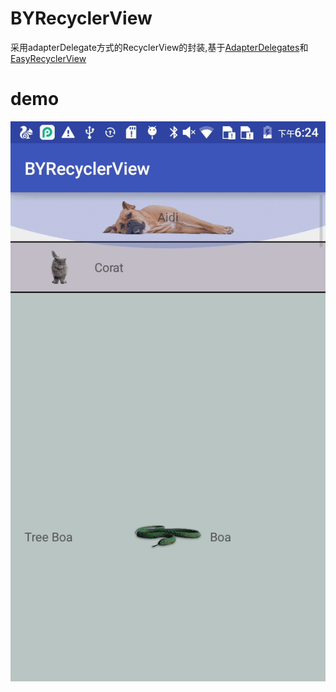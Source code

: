 # BYRecyclerView
采用adapterDelegate方式的RecyclerView的封装,基于[AdapterDelegates](https://github.com/sockeqwe/AdapterDelegates)和[EasyRecyclerView](https://github.com/Jude95/EasyRecyclerView)

# demo
![demo](https://github.com/coolyhx/BYRecyclerView/blob/master/demo.gif)
